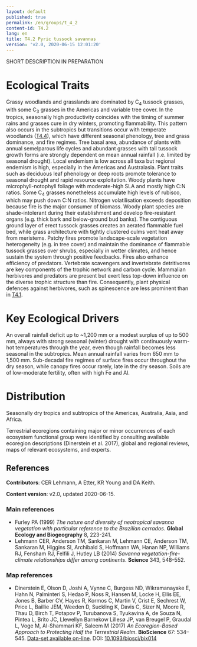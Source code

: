 ```yaml
---
layout: default
published: true
permalink: /en/groups/t_4_2
content-id: T4.2
lang: en
title: T4.2 Pyric tussock savannas
version: 'v2.0, 2020-06-15 12:01:20'
---
```


SHORT DESCRIPTION IN PREPARATION

# Ecological Traits
 
Grassy woodlands and grasslands are dominated by C<sub>4</sub> tussock grasses, with some C<sub>3</sub> grasses in the Americas and variable tree cover. In the tropics, seasonally high productivity coincides with the timing of summer rains and grasses cure in dry winters, promoting flammability. This pattern also occurs in the subtropics but transitions occur with temperate woodlands ([T4.4](/explore/groups/T4.4)), which have different seasonal phenology, tree and grass dominance, and fire regimes. Tree basal area, abundance of plants with annual semelparous life cycles and abundant grasses with tall tussock growth forms are strongly dependent on mean annual rainfall (i.e. limited by seasonal drought). Local endemism is low across all taxa but regional endemism is high, especially in the Americas and Australasia. Plant traits such as deciduous leaf phenology or deep roots promote tolerance to seasonal drought and rapid resource exploitation. Woody plants have microphyll-notophyll foliage with moderate-high SLA and mostly high C:N ratios. Some C<sub>4</sub> grasses nonetheless accumulate high levels of rubisco, which may push down C:N ratios. Nitrogen volatilisation exceeds deposition because fire is the major consumer of biomass. Woody plant species are shade-intolerant during their establishment and develop fire-resistant organs (e.g. thick bark and below-ground bud banks). The contiguous ground layer of erect tussock grasses creates an aerated flammable fuel bed, while grass architecture with tightly clustered culms vent heat away from meristems. Patchy fires promote landscape-scale vegetation heterogeneity (e.g. in tree cover) and maintain the dominance of flammable tussock grasses over shrubs, especially in wetter climates, and hence sustain the system through positive feedbacks. Fires also enhance efficiency of predators. Vertebrate scavengers and invertebrate detritivores are key components of the trophic network and carbon cycle. Mammalian herbivores and predators are present but exert less top-down influence on the diverse trophic structure than fire. Consequently, plant physical defences against herbivores, such as spinescence are less prominent than in [T4.1](/explore/groups/T4.1).
 
# Key Ecological Drivers
 
An overall rainfall deficit up to ~1,200 mm or a modest surplus of up to 500 mm, always with strong seasonal (winter) drought with continuously warm-hot temperatures through the year, even though rainfall becomes less seasonal in the subtropics. Mean annual rainfall varies from 650 mm to 1,500 mm. Sub-decadal fire regimes of surface fires occur throughout the dry season, while canopy fires occur rarely, late in the dry season. Soils are of low-moderate fertility, often with high Fe and Al.
 
# Distribution
 
Seasonally dry tropics and subtropics of the Americas, Australia, Asia, and Africa.

Terrestrial ecoregions containing major or minor occurrences of each ecosystem functional group were identified by consulting available ecoregion descriptions (Dinerstein et al. 2017), global and regional reviews, maps of relevant ecosystems, and experts.

## References

**Contributors**: CER Lehmann, A Etter, KR Young and DA Keith.

**Content version**: v2.0, updated 2020-06-15.

### Main references
* Furley PA  (1999) *The nature and diversity of neotropical savanna vegetation with particular reference to the Brazilian cerrados*. **Global Ecology and Biogeography** 8, 223-241.
* Lehmann CER, Anderson TM, Sankaran M, Lehmann CE, Anderson TM, Sankaran M, Higgins SI, Archibald S, Hoffmann WA, Hanan NP, Williams RJ, Fensham RJ, Felfili J, Hutley LB (2014) *Savanna vegetation-fire-climate relationships differ among continents*. **Science** 343, 548–552.

### Map references
* Dinerstein E, Olson D, Joshi A, Vynne C, Burgess ND, Wikramanayake E, Hahn N, Palminteri S, Hedao P, Noss R, Hansen M, Locke H, Ellis EE, Jones B, Barber CV, Hayes R, Kormos C, Martin V, Crist E, Sechrest W, Price L, Baillie JEM, Weeden D, Suckling K, Davis C, Sizer N, Moore R, Thau D, Birch T, Potapov P, Turubanova S, Tyukavina A, de Souza N, Pintea L, Brito JC, Llewellyn Barnekow Lillesø JP, van Breugel P, Graudal L, Voge M, Al-Shammari KF, Saleem M  (2017) *An Ecoregion-Based Approach to Protecting Half the Terrestrial Realm*. **BioScience** 67: 534–545. [Data-set available on-line](https://ecoregions2017.appspot.com/). DOI: [10.1093/biosci/bix014](http://doi.org/10.1093/biosci/bix014)
